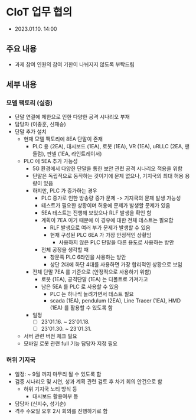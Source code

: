 # CIoT 업무 협의
- 2023.01.10. 14:00

## 주요 내용
- 과제 참여 인원의 참여 기한이 나뉘지지 않도록 부탁드림

## 세부 내용

### 모델 팩토리 (실증)
- 단말 연결에 제한으로 인한 다양한 공격 시나리오 부재
- 담당자 (이종훈, 신재승)
- 단말 추가 설치
  - 현재 모델 팩토리에 8EA 단말이 존재
    - PLC 용 (2EA), 대시보드 (1EA), 로봇 (1EA), VR (1EA), uRLLC (2EA, 팬들럼), 판넬 (1EA, 라인트레이서)
  - PLC 에 5EA 추가 가능성
    - 5G 환경에서 다양한 단말을 통한 보안 관련 공격 시나리오 적용을 위함
    - 단말은 독립적으로 동작하는 것이기에 문제 없으나, 기지국의 최대 허용 용량이 있음
    - 하지만, PLC 가 증가하는 경우
      - PLC 증가로 인한 방송량 증가 문제 -> 기지국의 문제 발생 가능성
      - 테스트가 필요한 상황이며 허용에 문제가 발생할 문제가 있음
      - 5EA 테스트는 진행해 보았으나 RLF 발생을 확인 함
      - 계획이 7EA 이기 때문에 이 경우에 대한 전체 테스트는 필요함
        - RLF 발생으로 여러 부가 문제가 발생할 수 있음
        - 현재 구성된 PLC 6EA 가 가장 안정적인 상황임
          - 사용하지 않은 PLC 단말을 다른 용도로 사용하는 방안
      - 전체 공정을 생각할 때
        - 창문쪽 PLC 6라인을 사용하는 방안
        - 상단 2대에 하단 4대를 사용하면 가장 합리적인 상황으로 보임
    - 전체 단말 7EA 를 기준으로 (안정적으로 사용하기 위함)
      - 로봇 (1EA), 공격단말 (1EA) 는 디폴트로 가져가고
      - 남은 5EA 를 PLC 로 사용할 수 있음
        - PLC 는 하나씩 늘려가면서 테스트 필요
        - scada (1EA), pendulum (2EA), Line Tracer (1EA), HMD (1EA) 를 활용할 수 있도록 함
    - 일정
      - [ ] 23'01.16. ~ 23'01.18.
      - [ ] 23'01.30. ~ 23'01.31.
  - 서버 관련 버전 체크 필요
  - 모바일 로봇 관련 full 기능 담당자 지정 필요

### 허위 기지국
- 일정: ~ 9월 까지 마무리 될 수 있도록 함
- 검증 시나리오 및 시연, 성과 계획 관련 검토 후 차기 회의 안건으로 함
  - 허위 기지국 노티 방식 등
    - 대시보드 활용여부 등
- 담당자 (신지수, 성기순)
- 격주 수요일 오후 2시 회의를 진행하기로 함
